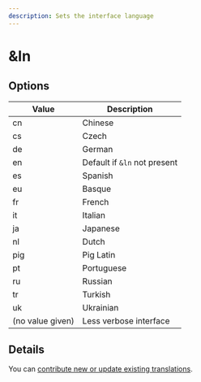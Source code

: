 ```yaml
---
description: Sets the interface language
---
```


# \&ln

## Options

| Value            | Description                  |
| ---------------- | ---------------------------- |
| cn               | Chinese                      |
| cs               | Czech                        |
| de               | German                       |
| en               | Default if `&ln` not present |
| es               | Spanish                      |
| eu               | Basque                       |
| fr               | French                       |
| it               | Italian                      |
| ja               | Japanese                     |
| nl               | Dutch                        |
| pig              | Pig Latin                    |
| pt               | Portuguese                   |
| ru               | Russian                      |
| tr               | Turkish                      |
| uk               | Ukrainian                    |
| (no value given) | Less verbose interface       |

## Details

You can [contribute new or update existing translations](https://github.com/steveseguin/obsninja/tree/master/translations).
